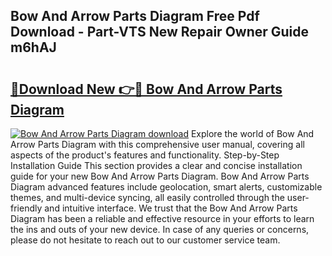 ## Bow And Arrow Parts Diagram Free Pdf Download - Part-VTS New Repair Owner Guide m6hAJ

# <h2><a href="http://dfo0wm.blite.top/?on=Bow+And+Arrow+Parts+Diagram">🔗Download New 👉🔴 Bow And Arrow Parts Diagram</a></h2>

[![Bow And Arrow Parts Diagram download](https://i.imgur.com/lujVjoI.png)](http://dfo0wm.blite.top/?on=Bow+And+Arrow+Parts+Diagram)
Explore the world of Bow And Arrow Parts Diagram with this comprehensive user manual, covering all aspects of the product's features and functionality. Step-by-Step Installation Guide This section provides a clear and concise installation guide for your new Bow And Arrow Parts Diagram. Bow And Arrow Parts Diagram advanced features include geolocation, smart alerts, customizable themes, and multi-device syncing, all easily controlled through the user-friendly and intuitive interface. We trust that the Bow And Arrow Parts Diagram has been a reliable and effective resource in your efforts to learn the ins and outs of your new device. In case of any queries or concerns, please do not hesitate to reach out to our customer service team.
